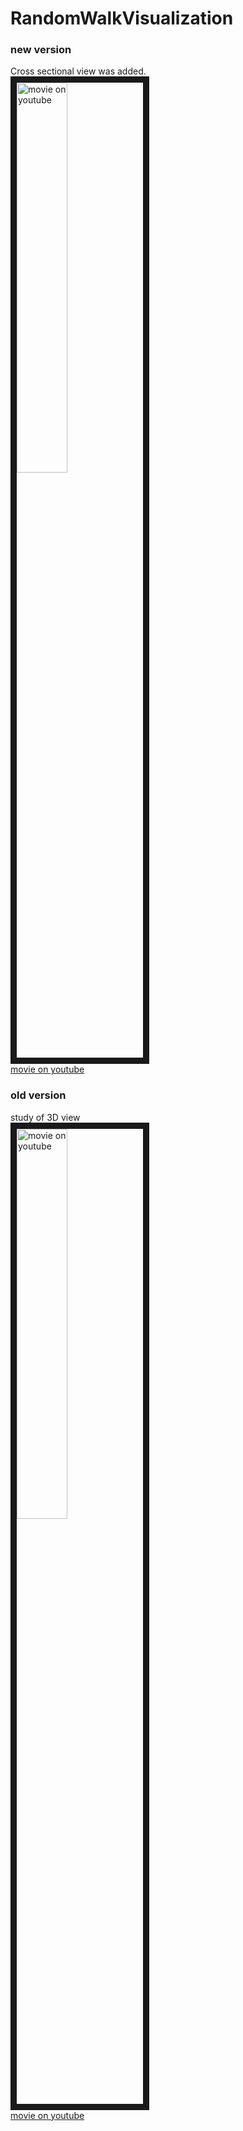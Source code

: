 # RandomWalkVisualization

### new version  
Cross sectional view was added.  
<a href="http://www.youtube.com/watch?feature=player_embedded&v=kPLOB-rMqeI
" target="_blank"><img src="http://img.youtube.com/vi/kPLOB-rMqeI/0.jpg" 
alt="movie on youtube" width=40% border="10" /></a>  
[movie on youtube](https://www.youtube.com/watch?v=kPLOB-rMqeI)  
  
### old version  
study of 3D view  
<a href="http://www.youtube.com/watch?feature=player_embedded&v=ACFolkwECT0
" target="_blank"><img src="http://img.youtube.com/vi/ACFolkwECT0/0.jpg" 
alt="movie on youtube" width=40% border="10" /></a>  
[movie on youtube](https://www.youtube.com/watch?v=ACFolkwECT0)  


